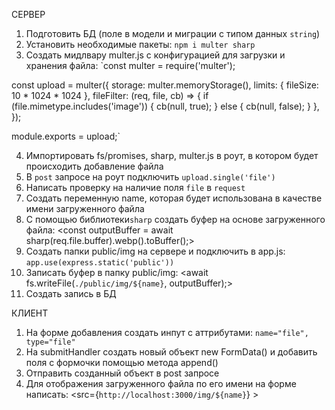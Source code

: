 СЕРВЕР
1. Подготовить БД (поле в модели и миграции с типом данных `string`)
2. Установить необходимые пакеты: `npm i multer sharp`
3. Создать мидлвару multer.js с конфигурацией для загрузки и хранения файла:
`const multer = require('multer');

const upload = multer({
  storage: multer.memoryStorage(), 
  limits: { fileSize: 10 * 1024 * 1024 },
  fileFilter: (req, file, cb) => {
    if (file.mimetype.includes('image')) {
      cb(null, true);
    } else {
      cb(null, false);
    }
  },
});

module.exports = upload;`

4. Импортировать fs/promises, sharp, multer.js в роут, в котором будет происходить добавление файла
5. В `post` запросе на роут подключить `upload.single('file')`
6. Написать проверку на наличие поля `file` в `request`
7. Создать переменную name, которая будет использована в качестве имени загруженного файла
8. С помощью библиотеки`sharp` создать буфер на основе загруженного файла: <const outputBuffer = await sharp(req.file.buffer).webp().toBuffer();>
9. Создать папки public/img на сервере и подключить в app.js: `app.use(express.static('public'))`
10. Записать буфер в папку public/img: <await fs.writeFile(`./public/img/${name}`, outputBuffer);>
11. Создать запись в БД

КЛИЕНТ
1. На форме добавления создать инпут с аттрибутами: `name="file", type="file"`
2. На submitHandler создать новый объект new FormData() и добавить поля с формочки помощью метода append()
3. Отправить созданный объект в post запросе
4. Для отображения загруженного файла по его имени на форме написать: <src={`http://localhost:3000/img/${name}`} >
